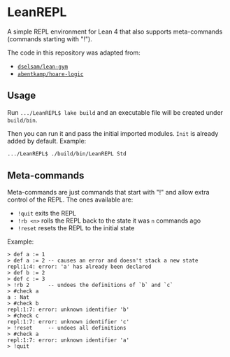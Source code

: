 # LeanREPL

A simple REPL environment for Lean 4 that also supports meta-commands
(commands starting with "!").

The code in this repository was adapted from:

* [`dselsam/lean-gym`](https://github.com/dselsam/lean-gym)
* [`abentkamp/hoare-logic`](https://github.com/abentkamp/hoare-logic)

## Usage

Run `.../LeanREPL$ lake build` and an executable file will be created under
`build/bin`.

Then you can run it and pass the initial imported modules. `Init` is already
added by default. Example:

```bash
.../LeanREPL$ ./build/bin/LeanREPL Std
```

## Meta-commands

Meta-commands are just commands that start with "!" and allow extra control
of the REPL. The ones available are:

* `!quit` exits the REPL
* `!rb <n>` rolls the REPL back to the state it was `n` commands ago
* `!reset` resets the REPL to the initial state

Example:

```lean
> def a := 1
> def a := 2 -- causes an error and doesn't stack a new state
repl:1:4: error: 'a' has already been declared
> def b := 2
> def c := 3
> !rb 2      -- undoes the definitions of `b` and `c`
> #check a
a : Nat
> #check b
repl:1:7: error: unknown identifier 'b'
> #check c
repl:1:7: error: unknown identifier 'c'
> !reset     -- undoes all definitions
> #check a
repl:1:7: error: unknown identifier 'a'
> !quit
```
